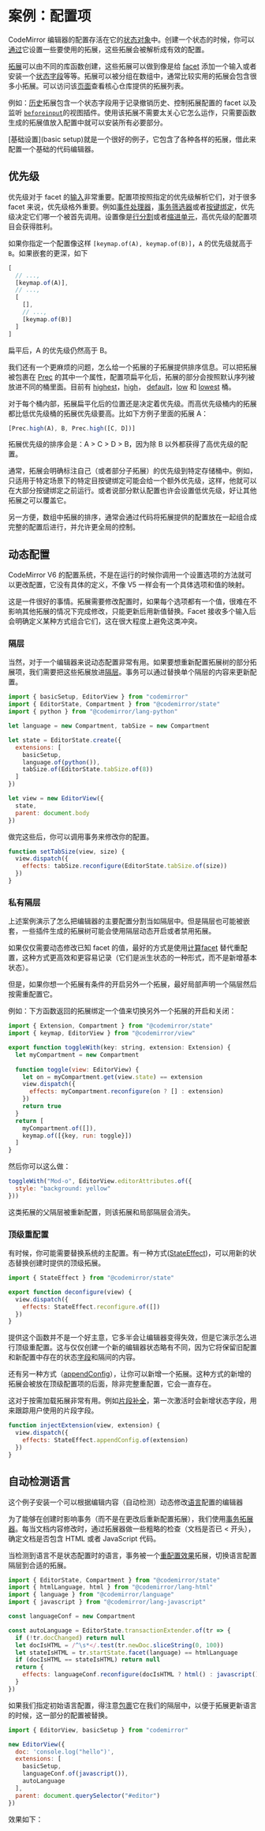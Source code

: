 # 案例：配置项

CodeMirror 编辑器的配置存活在它的[状态对象](https://codemirror.net/docs/ref/#state.EditorState)中。创建一个状态的时候，你可以[通过](https://codemirror.net/docs/ref/#state.EditorStateConfig.extensions)它设置一些要使用的拓展，这些拓展会被解析成有效的配置。

[拓展](https://codemirror.net/docs/ref/#state.Extension)可以由不同的库函数创建，这些拓展可以做到像是给 [facet](https://codemirror.net/docs/ref/#state.Facet) 添加一个输入或者安装一个[状态字段](https://codemirror.net/docs/ref/#state.StateField)等等。拓展可以被分组在数组中，通常比较实用的拓展会包含很多小拓展。可以访问该[页面](https://codemirror.net/docs/extensions/)查看核心仓库提供的拓展列表。

例如：[历史](https://codemirror.net/docs/ref/#commands.history)拓展包含一个状态字段用于记录撤销历史、控制拓展配置的 facet 以及监听 [`beforeinput`](https://developer.mozilla.org/en-US/docs/Web/API/HTMLElement/beforeinput_event)的视图插件。使用该拓展不需要太关心它怎么运作，只需要函数生成的拓展值放入配置中就可以安装所有必要部分。

[基础设置](basic setup)就是一个很好的例子，它包含了各种各样的拓展，借此来配置一个基础的代码编辑器。

## 优先级

优先级对于 facet 的[输入](https://codemirror.net/docs/ref/#state.Facet.of)非常重要。配置项按照指定的优先级解析它们，对于很多 facet 来说，优先级格外重要。例如[事件处理器](https://codemirror.net/docs/ref/#view.EditorView%5EdomEventHandlers)，[事务筛选器](https://codemirror.net/docs/ref/#state.EditorState%5EtransactionFilter)或者[按键绑定](https://codemirror.net/docs/ref/#view.keymap)，优先级决定它们哪一个被首先调用。设置像是[行分割](https://codemirror.net/examples/config/#state.EditorState%5ElineSeparator)或者[缩进单元](https://codemirror.net/docs/ref/#language.indentUnit)，高优先级的配置项目会获得胜利。

如果你指定一个配置像这样 `[keymap.of(A), keymap.of(B)]`，`A` 的优先级就高于 `B`。如果嵌套的更深，如下

``` javascript
[
  // ..., 
  [keymap.of(A)], 
  // ..., 
  [
    [], 
    // ..., 
    [keymap.of(B)]
  ]
]
```
扁平后，A 的优先级仍然高于 B。

我们还有一个更麻烦的问题，怎么给一个拓展的子拓展提供排序信息。可以把拓展被包裹在 [Prec](Prec) 的其中一个属性，配置项扁平化后，拓展的部分会按照默认序列被放进不同的桶里面。目前有 [highest](https://codemirror.net/docs/ref/#state.Prec.highest)，[high](https://codemirror.net/docs/ref/#state.Prec.high)， [default](https://codemirror.net/docs/ref/#state.Prec.default)，[low](https://codemirror.net/docs/ref/#state.Prec.low) 和 [lowest](https://codemirror.net/docs/ref/#state.Prec.lowest) 桶。

对于每个桶内部，拓展扁平化后的位置还是决定着优先级。而高优先级桶内的拓展都比低优先级桶的拓展优先级要高。比如下方例子里面的拓展 A：

``` javascript
[Prec.high(A), B, Prec.high([C, D])]
```
拓展优先级的排序会是：A > C > D > B，因为除 B 以外都获得了高优先级的配置。

通常，拓展会明确标注自己（或者部分子拓展）的优先级到特定存储桶中。例如，只适用于特定场景下的特定目按键绑定可能会给一个额外优先级，这样，他就可以在大部分按键绑定之前运行。或者说部分默认配置也许会设置低优先级，好让其他拓展之可以覆盖它。

另一方便，数组中拓展的排序，通常会通过代码将拓展提供的配置放在一起组合成完整的配置后进行，并允许更全局的控制。


## 动态配置

CodeMirror V6 的配置系统，不是在运行的时候你调用一个设置选项的方法就可以更改配置，它没有具体的定义，不像 V5 一样会有一个具体选项和值的映射。

这是一件很好的事情。拓展需要修改配置时，如果每个选项都有一个值，很难在不影响其他拓展的情况下完成修改，只能更新后用新值替换。Facet 接收多个输入后会明确定义某种方式组合它们，这在很大程度上避免这类冲突。

### 隔层

当然，对于一个编辑器来说动态配置非常有用。如果要想重新配置拓展树的部分拓展项，我们需要把这些拓展放进[隔层](https://codemirror.net/docs/ref/#state.Compartment)。事务可以通过替换单个隔层的内容来更新配置。

``` javascript
import { basicSetup, EditorView } from "codemirror"
import { EditorState, Compartment } from "@codemirror/state"
import { python } from "@codemirror/lang-python"

let language = new Compartment, tabSize = new Compartment

let state = EditorState.create({
  extensions: [
    basicSetup,
    language.of(python()),
    tabSize.of(EditorState.tabSize.of(8))
  ]
})

let view = new EditorView({
  state,
  parent: document.body
})
```

做完这些后，你可以调用事务来修改你的配置。

``` javascript
function setTabSize(view, size) {
  view.dispatch({
    effects: tabSize.reconfigure(EditorState.tabSize.of(size))
  })
}
```

### 私有隔层

上述案例演示了怎么把编辑器的主要配置分割当如隔层中。但是隔层也可能被嵌套，一些插件生成的拓展树可能会使用隔层动态开启或者禁用拓展。

如果仅仅需要动态修改已知 facet 的值，最好的方式是使用[计算facet](https://codemirror.net/docs/ref/#state.Facet.compute) 替代重配置，这种方式更高效和更容易记录（它们是派生状态的一种形式，而不是新增基本状态）。

但是，如果你想一个拓展有条件的开启另外一个拓展，最好局部声明一个隔层然后按需重配置它。

例如：下方函数返回的拓展绑定一个值来切换另外一个拓展的开启和关闭：

``` javascript
import { Extension, Compartment } from "@codemirror/state"
import { keymap, EditorView } from "@codemirror/view"

export function toggleWith(key: string, extension: Extension) {
  let myCompartment = new Compartment
  
  function toggle(view: EditorView) {
    let on = myCompartment.get(view.state) == extension
    view.dispatch({
      effects: myCompartment.reconfigure(on ? [] : extension)
    })
    return true
  }
  return [
    myCompartment.of([]),
    keymap.of([{key, run: toggle}])
  ]
}
```
然后你可以这么做：

``` javascript
toggleWith("Mod-o", EditorView.editorAttributes.of({
  style: "background: yellow"
}))

```

这类拓展的父隔层被重新配置，则该拓展和局部隔层会消失。

### 顶级重配置

有时候，你可能需要替换系统的主配置。有一种方式([StateEffect](https://codemirror.net/docs/ref/#state.StateEffect%5Ereconfigure))，可以用新的状态替换创建时提供的顶级拓展。

``` javascript
import { StateEffect } from "@codemirror/state"

export function deconfigure(view) {
  view.dispatch({
    effects: StateEffect.reconfigure.of([])
  })
}
```

提供这个函数并不是一个好主意，它多半会让编辑器变得失效，但是它演示怎么进行顶级重配置。这与仅仅创建一个新的编辑器状态略有不同，因为它将保留旧配置和新配置中存在的状态[字段](https://codemirror.net/docs/ref/#state.StateField)和隔间的内容。

还有另一种方式（[appendConfig](https://codemirror.net/docs/ref/#state.StateEffect%5EappendConfig)），让你可以新增一个拓展。这种方式的新增的拓展会被放在顶级配置项的后面，除非完整重配置，它会一直存在。

这对于按需加载拓展非常有用。例如[片段补全](https://codemirror.net/docs/ref/#autocomplete.snippet)，第一次激活时会新增状态字段，用来跟踪用户使用的片段字段。


``` javascript
function injectExtension(view, extension) {
  view.dispatch({
    effects: StateEffect.appendConfig.of(extension)
  })
}
```

## 自动检测语言

这个例子安装一个可以根据编辑内容（自动检测）动态修改[语言](https://codemirror.net/examples/lang-package/)配置的编辑器

为了能够在创建时影响事务（而不是在更改后重新配置拓展），我们使用[事务拓展器](https://codemirror.net/docs/ref/#state.EditorState%5EtransactionExtender)。每当文档内容修改时，通过拓展器做一些粗略的检查（文档是否已 < 开头），确定文档是否包含 HTML 或者 JavaScript 代码。

当检测到语言不是状态配置时的语言，事务被一个[重配置效果](https://codemirror.net/docs/ref/#state.Compartment.reconfigure)拓展，切换语言配置隔层到合适的拓展。


``` javascript
import { EditorState, Compartment } from "@codemirror/state"
import { htmlLanguage, html } from "@codemirror/lang-html"
import { language } from "@codemirror/language"
import { javascript } from "@codemirror/lang-javascript"

const languageConf = new Compartment

const autoLanguage = EditorState.transactionExtender.of(tr => {
  if (!tr.docChanged) return null
  let docIsHTML = /^\s*</.test(tr.newDoc.sliceString(0, 100))
  let stateIsHTML = tr.startState.facet(language) == htmlLanguage
  if (docIsHTML == stateIsHTML) return null
  return {
    effects: languageConf.reconfigure(docIsHTML ? html() : javascript())
  }
})
```

如果我们指定初始语言配置，得注意[包裹](https://codemirror.net/docs/ref/#state.Compartment.of)它在我们的隔层中，以便于拓展更新语言的时候，这一部分的配置被替换。

``` javascript
import { EditorView, basicSetup } from "codemirror"

new EditorView({
  doc: 'console.log("hello")',
  extensions: [
    basicSetup,
    languageConf.of(javascript()),
    autoLanguage
  ],
  parent: document.querySelector("#editor")
})
```

效果如下：
